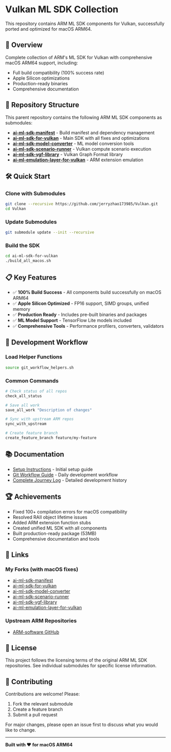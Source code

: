 # Vulkan ML SDK Collection

This repository contains ARM ML SDK components for Vulkan, successfully ported and optimized for macOS ARM64.

## 🚀 Overview

Complete collection of ARM's ML SDK for Vulkan with comprehensive macOS ARM64 support, including:
- Full build compatibility (100% success rate)
- Apple Silicon optimizations
- Production-ready binaries
- Comprehensive documentation

## 📁 Repository Structure

This parent repository contains the following ARM ML SDK components as submodules:

- **[ai-ml-sdk-manifest](https://github.com/jerryzhao173985/ai-ml-sdk-manifest)** - Build manifest and dependency management
- **[ai-ml-sdk-for-vulkan](https://github.com/jerryzhao173985/ai-ml-sdk-for-vulkan)** - Main SDK with all fixes and optimizations
- **[ai-ml-sdk-model-converter](https://github.com/jerryzhao173985/ai-ml-sdk-model-converter)** - ML model conversion tools
- **[ai-ml-sdk-scenario-runner](https://github.com/jerryzhao173985/ai-ml-sdk-scenario-runner)** - Vulkan compute scenario execution
- **[ai-ml-sdk-vgf-library](https://github.com/jerryzhao173985/ai-ml-sdk-vgf-library)** - Vulkan Graph Format library
- **[ai-ml-emulation-layer-for-vulkan](https://github.com/jerryzhao173985/ai-ml-emulation-layer-for-vulkan)** - ARM extension emulation

## 🛠️ Quick Start

### Clone with Submodules

```bash
git clone --recursive https://github.com/jerryzhao173985/Vulkan.git
cd Vulkan
```

### Update Submodules

```bash
git submodule update --init --recursive
```

### Build the SDK

```bash
cd ai-ml-sdk-for-vulkan
./build_all_macos.sh
```

## 📋 Key Features

- ✅ **100% Build Success** - All components build successfully on macOS ARM64
- ✅ **Apple Silicon Optimized** - FP16 support, SIMD groups, unified memory
- ✅ **Production Ready** - Includes pre-built binaries and packages
- ✅ **ML Model Support** - TensorFlow Lite models included
- ✅ **Comprehensive Tools** - Performance profilers, converters, validators

## 🔧 Development Workflow

### Load Helper Functions

```bash
source git_workflow_helpers.sh
```

### Common Commands

```bash
# Check status of all repos
check_all_status

# Save all work
save_all_work "Description of changes"

# Sync with upstream ARM repos
sync_with_upstream

# Create feature branch
create_feature_branch feature/my-feature
```

## 📚 Documentation

- [Setup Instructions](SETUP_INSTRUCTIONS.md) - Initial setup guide
- [Git Workflow Guide](GIT_WORKFLOW_GUIDE.md) - Daily development workflow
- [Complete Journey Log](ai-ml-sdk-for-vulkan/COMPLETE_JOURNEY_LOG.md) - Detailed development history

## 🏆 Achievements

- Fixed 100+ compilation errors for macOS compatibility
- Resolved RAII object lifetime issues
- Added ARM extension function stubs
- Created unified ML SDK with all components
- Built production-ready package (53MB)
- Comprehensive documentation and tools

## 🔗 Links

### My Forks (with macOS fixes)
- [ai-ml-sdk-manifest](https://github.com/jerryzhao173985/ai-ml-sdk-manifest)
- [ai-ml-sdk-for-vulkan](https://github.com/jerryzhao173985/ai-ml-sdk-for-vulkan)
- [ai-ml-sdk-model-converter](https://github.com/jerryzhao173985/ai-ml-sdk-model-converter)
- [ai-ml-sdk-scenario-runner](https://github.com/jerryzhao173985/ai-ml-sdk-scenario-runner)
- [ai-ml-sdk-vgf-library](https://github.com/jerryzhao173985/ai-ml-sdk-vgf-library)
- [ai-ml-emulation-layer-for-vulkan](https://github.com/jerryzhao173985/ai-ml-emulation-layer-for-vulkan)

### Upstream ARM Repositories
- [ARM-software GitHub](https://github.com/ARM-software)

## 📄 License

This project follows the licensing terms of the original ARM ML SDK repositories. See individual submodules for specific license information.

## 🤝 Contributing

Contributions are welcome! Please:
1. Fork the relevant submodule
2. Create a feature branch
3. Submit a pull request

For major changes, please open an issue first to discuss what you would like to change.

---

**Built with ❤️ for macOS ARM64**